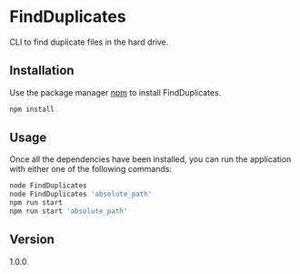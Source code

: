 # FindDuplicates

CLI to find duplicate files in the hard drive.

## Installation

Use the package manager [npm](https://www.npmjs.com/) to install FindDuplicates.

```bash
npm install
```


## Usage
Once all the dependencies have been installed, you can run the application with either one of the following commands:
```bash
node FindDuplicates
node FindDuplicates 'absolute_path'
npm run start
npm run start 'absolute_path'

```

## Version
1.0.0